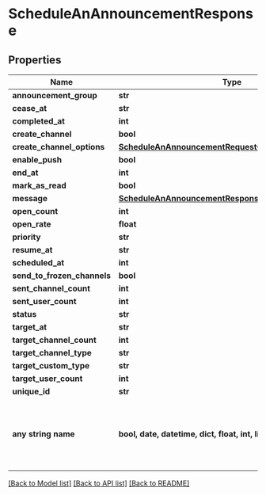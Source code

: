 # ScheduleAnAnnouncementResponse


## Properties
Name | Type | Description | Notes
------------ | ------------- | ------------- | -------------
**announcement_group** | **str** |  | [optional] 
**cease_at** | **str** |  | [optional] 
**completed_at** | **int** |  | [optional] 
**create_channel** | **bool** |  | [optional] 
**create_channel_options** | [**ScheduleAnAnnouncementRequestCreateChannelOptions**](ScheduleAnAnnouncementRequestCreateChannelOptions.md) |  | [optional] 
**enable_push** | **bool** |  | [optional] 
**end_at** | **int** |  | [optional] 
**mark_as_read** | **bool** |  | [optional] 
**message** | [**ScheduleAnAnnouncementResponseMessage**](ScheduleAnAnnouncementResponseMessage.md) |  | [optional] 
**open_count** | **int** |  | [optional] 
**open_rate** | **float** |  | [optional] 
**priority** | **str** |  | [optional] 
**resume_at** | **str** |  | [optional] 
**scheduled_at** | **int** |  | [optional] 
**send_to_frozen_channels** | **bool** |  | [optional] 
**sent_channel_count** | **int** |  | [optional] 
**sent_user_count** | **int** |  | [optional] 
**status** | **str** |  | [optional] 
**target_at** | **str** |  | [optional] 
**target_channel_count** | **int** |  | [optional] 
**target_channel_type** | **str** |  | [optional] 
**target_custom_type** | **str** |  | [optional] 
**target_user_count** | **int** |  | [optional] 
**unique_id** | **str** |  | [optional] 
**any string name** | **bool, date, datetime, dict, float, int, list, str, none_type** | any string name can be used but the value must be the correct type | [optional]

[[Back to Model list]](../README.md#documentation-for-models) [[Back to API list]](../README.md#documentation-for-api-endpoints) [[Back to README]](../README.md)


